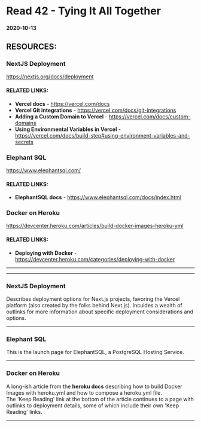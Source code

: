 # Read 42 - Tying It All Together

#### 2020-10-13

## RESOURCES:
### NextJS Deployment <br>
https://nextjs.org/docs/deployment <br>
#### RELATED LINKS: 
- __Vercel docs__ - https://vercel.com/docs <br>
- __Vercel Git integrations__ - https://vercel.com/docs/git-integrations <br>
- __Adding a Custom Domain to Vercel__ - https://vercel.com/docs/custom-domains <br>
- __Using Environmental Variables in Vercel__ - https://vercel.com/docs/build-step#using-environment-variables-and-secrets <br>

### Elephant SQL <br>
https://www.elephantsql.com/ <br>
#### RELATED LINKS: 
- __ElephantSQL docs__ - https://www.elephantsql.com/docs/index.html <br>

### Docker on Heroku <br>
https://devcenter.heroku.com/articles/build-docker-images-heroku-yml <br>
#### RELATED LINKS: 
- __Deploying with Docker__ - https://devcenter.heroku.com/categories/deploying-with-docker <br>

---
---

### NextJS Deployment <br>
Describes deployment options for Next.js projects, favoring the Vercel platform (also created by the folks behind Next.js). Inculdes a wealth of outlinks for more information about specific deployment considerations and options. <br>

---

### Elephant SQL <br>
This is the launch page for ElephantSQL, a PostgreSQL Hosting Service. <br>

---

### Docker on Heroku <br>
A long-ish article from the __heroku docs__ describing how to build Docker Images with heroku.yml and how to compose a heroku.yml file. <br>
The 'Keep Reading' link at the bottom of the article continues to a page with outlinks to deployment details, some of which include their own 'Keep Reading' links. <br>

---
